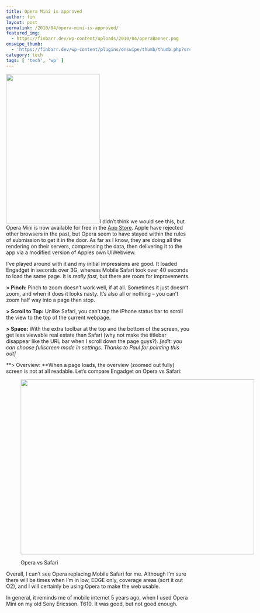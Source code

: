 ```yaml
---
title: Opera Mini is approved
author: fin
layout: post
permalink: /2010/04/opera-mini-is-approved/
featured_img:
  - https://finbarr.dev/wp-content/uploads/2010/04/operaBanner.png
onswipe_thumb:
  - 'https://finbarr.dev/wp-content/plugins/onswipe/thumb/thumb.php?src=https://finbarr.dev/wp-content/uploads/2010/04/opera-mini-iphone-appstore.jpg&amp;w=600&amp;h=800&amp;zc=1&amp;q=75&amp;f=0'
category: tech
tags: [ 'tech', 'wp' ]
---
```

<img class="alignright size-full wp-image-267" title="opera-mini-iphone-appstore" src="https://finbarr.dev/wp-content/uploads/2010/04/opera-mini-iphone-appstore.jpg" alt="" width="256" height="409" />I didn&#8217;t think we would see this, but Opera Mini is now available for free in the [App Store][1].<!--more--> Apple have rejected other browsers in the past, but Opera seem to have stayed within the rules of submission to get it in the door. As far as I know, they are doing all the rendering on their servers, compressing the data, then delivering it to the app via a modified version of Apples own UIWebview.

I&#8217;ve played around with it and my initial impressions are good. It loaded Engadget in seconds over 3G, whereas Mobile Safari took over 40 seconds to load the same page. It is *really fast,* but there are room for improvements.

**> Pinch: <span style="font-weight: normal;">Pinch to zoom doesn&#8217;t work well, if at all. Sometimes it just doesn&#8217;t zoom, and when it does it looks nasty. It&#8217;s also all or nothing &#8211; you can&#8217;t zoom half way into a page then stop.</span>**

**> Scroll to Top:** Unlike Safari, you can&#8217;t tap the iPhone status bar to scroll the view to the top of the current webpage.

**> Space:** With the extra toolbar at the top and the bottom of the screen, you get less viewable real estate than Safari (why not make the titlebar disappear like the URL bar when I scroll down the page guys?). *[edit: you can choose fullscreen mode in settings. Thanks to Paul for pointing this out]*

**> Overview: **When a page loads, the overview (zoomed out fully) screen is not at all readable. Let&#8217;s compare Engadget on Opera vs Safari:<figure id="attachment_250" style="width: 639px;" class="wp-caption aligncenter">

<img class="size-full wp-image-250" title="SafariOpera" src="https://finbarr.dev/wp-content/uploads/2010/04/SafariOpera.png" alt="" width="639" height="479" /><figcaption class="wp-caption-text">Opera vs Safari</figcaption></figure>

Overall, I can&#8217;t see Opera replacing Mobile Safari for me. Although I&#8217;m sure there will be times when I&#8217;m in low, EDGE only, coverage areas (sort it out O2), and I will certainly be using Opera to make the web usable.

In general, it reminds me of mobile internet 5 years ago, when I used Opera Mini on my old Sony Ericsson. T610. It was good, but not good enough.

 [1]: http://itunes.apple.com/us/app/opera-mini-web-browser/id363729560?mt=8
